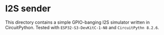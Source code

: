 # I2S sender

This directory contains a simple GPIO-banging I2S simulator written in CircuitPython. Tested with `ESP32-S3-DevKitC-1-N8` and `CircuitPythn 8.2.6`.



